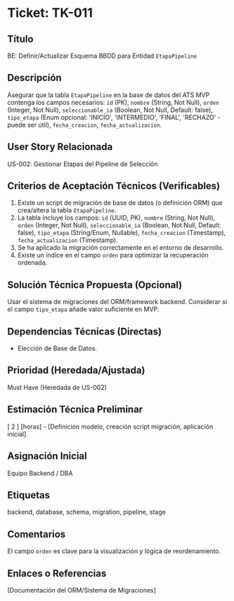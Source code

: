 # Ticket: TK-011

## Título
BE: Definir/Actualizar Esquema BBDD para Entidad `EtapaPipeline`

## Descripción
Asegurar que la tabla `EtapaPipeline` en la base de datos del ATS MVP contenga los campos necesarios: `id` (PK), `nombre` (String, Not Null), `orden` (Integer, Not Null), `seleccionable_ia` (Boolean, Not Null, Default: false), `tipo_etapa` (Enum opcional: 'INICIO', 'INTERMEDIO', 'FINAL', 'RECHAZO' - puede ser útil), `fecha_creacion`, `fecha_actualizacion`.

## User Story Relacionada
US-002: Gestionar Etapas del Pipeline de Selección

## Criterios de Aceptación Técnicos (Verificables)
1.  Existe un script de migración de base de datos (o definición ORM) que crea/altera la tabla `EtapaPipeline`.
2.  La tabla incluye los campos: `id` (UUID, PK), `nombre` (String, Not Null), `orden` (Integer, Not Null), `seleccionable_ia` (Boolean, Not Null, Default: false), `tipo_etapa` (String/Enum, Nullable), `fecha_creacion` (Timestamp), `fecha_actualizacion` (Timestamp).
3.  Se ha aplicado la migración correctamente en el entorno de desarrollo.
4.  Existe un índice en el campo `orden` para optimizar la recuperación ordenada.

## Solución Técnica Propuesta (Opcional)
Usar el sistema de migraciones del ORM/framework backend. Considerar si el campo `tipo_etapa` añade valor suficiente en MVP.

## Dependencias Técnicas (Directas)
* Elección de Base de Datos.

## Prioridad (Heredada/Ajustada)
Must Have (Heredada de US-002)

## Estimación Técnica Preliminar
[ 2 ] [horas] - [Definición modelo, creación script migración, aplicación inicial]

## Asignación Inicial
Equipo Backend / DBA

## Etiquetas
backend, database, schema, migration, pipeline, stage

## Comentarios
El campo `orden` es clave para la visualización y lógica de reordenamiento.

## Enlaces o Referencias
[Documentación del ORM/Sistema de Migraciones]